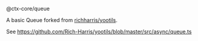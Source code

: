 @ctx-core/queue

A basic Queue forked from [richharris/yootils](https://github.com/Rich-Harris/yootils).

See https://github.com/Rich-Harris/yootils/blob/master/src/async/queue.ts
